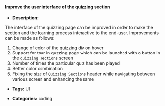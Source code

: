 #### Improve the user interface of the quizzing section

- **Description:**

The interface of the quizzing page can be improved in order to make the section and the learning process interactive to the end-user.
Improvements can be made as follows:

1. Change of color of the quizzing div on hover
2. Support for tour in quzzing page which can be launched with a button in the `quizzing sections` screen
3. Number of times the particular quiz has been played
4. Better color combination
5. Fixing the size of `Quizzing Sections` header while navigating between various screen and enhancing the same

- **Tags:** UI

- **Categories:** coding
